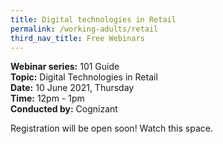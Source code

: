 ```yaml
---
title: Digital technologies in Retail
permalink: /working-adults/retail
third_nav_title: Free Webinars
---
```

**Webinar series:** 101 Guide </br>
**Topic:** Digital Technologies in Retail</br> 
**Date:** 10 June 2021, Thursday</br>
**Time:** 12pm - 1pm</br>
**Conducted by:** Cognizant

Registration will be open soon! Watch this space.